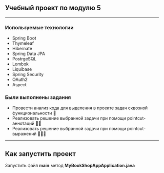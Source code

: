 ## Учебный проект по модулю 5
___

### Используемые технологии
* Spring Boot
* Thymeleaf
* Hibernate
* Spring Data JPA
* PostrgeSQL
* Lombok
* Liquibase
* Spring Security
* OAuth2
* Aspect

### Были выполнены задания
* Провести анализ кода для выделения в проекте задач сквозной функциональности 🦾
* Реализовать решение выбранной задачи при помощи pointcut-аннотаций 🦾🦾
* Реализовать решение выбранной задачи при помощи pointcut-выражений 🦾🦾🦾
___

## Как запустить проект

Запустить файл **main** метод **MyBookShopAppApplication.java**